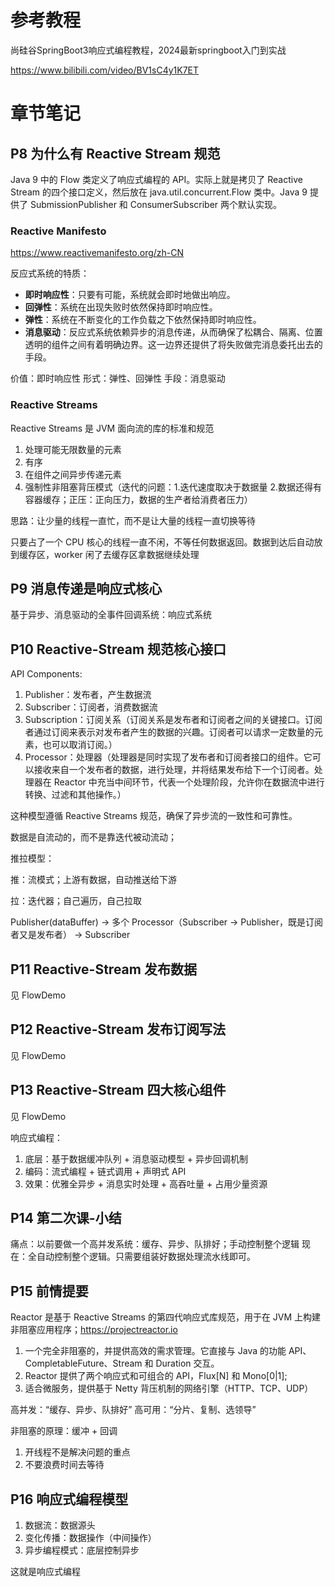# 参考教程

尚硅谷SpringBoot3响应式编程教程，2024最新springboot入门到实战 

https://www.bilibili.com/video/BV1sC4y1K7ET

# 章节笔记

## P8 为什么有 Reactive Stream 规范

Java 9 中的 Flow 类定义了响应式编程的 API。实际上就是拷贝了 Reactive Stream 的四个接口定义，然后放在 java.util.concurrent.Flow 类中。Java 9 提供了 SubmissionPublisher 和 ConsumerSubscriber 两个默认实现。

### Reactive Manifesto

https://www.reactivemanifesto.org/zh-CN

反应式系统的特质：

- **即时响应性**：只要有可能，系统就会即时地做出响应。
- **回弹性**：系统在出现失败时依然保持即时响应性。
- **弹性**：系统在不断变化的工作负载之下依然保持即时响应性。
- **消息驱动**：反应式系统依赖异步的消息传递，从而确保了松耦合、隔离、位置透明的组件之间有着明确边界。这一边界还提供了将失败做完消息委托出去的手段。

价值：即时响应性
形式：弹性、回弹性
手段：消息驱动

### Reactive Streams

Reactive Streams 是 JVM 面向流的库的标准和规范

1. 处理可能无限数量的元素
2. 有序
3. 在组件之间异步传递元素
4. 强制性非阻塞背压模式（迭代的问题：1.迭代速度取决于数据量 2.数据还得有容器缓存；正压：正向压力，数据的生产者给消费者压力）

思路：让少量的线程一直忙，而不是让大量的线程一直切换等待

只要占了一个 CPU 核心的线程一直不闲，不等任何数据返回。数据到达后自动放到缓存区，worker 闲了去缓存区拿数据继续处理

## P9 消息传递是响应式核心

基于异步、消息驱动的全事件回调系统：响应式系统

## P10 Reactive-Stream 规范核心接口

API Components:

1. Publisher：发布者，产生数据流
2. Subscriber：订阅者，消费数据流
3. Subscription：订阅关系（订阅关系是发布者和订阅者之间的关键接口。订阅者通过订阅来表示对发布者产生的数据的兴趣。订阅者可以请求一定数量的元素，也可以取消订阅。）
4. Processor：处理器（处理器是同时实现了发布者和订阅者接口的组件。它可以接收来自一个发布者的数据，进行处理，并将结果发布给下一个订阅者。处理器在 Reactor 中充当中间环节，代表一个处理阶段，允许你在数据流中进行转换、过滤和其他操作。）

这种模型遵循 Reactive Streams 规范，确保了异步流的一致性和可靠性。

数据是自流动的，而不是靠迭代被动流动；

推拉模型：

推：流模式；上游有数据，自动推送给下游

拉：迭代器；自己遍历，自己拉取

Publisher(dataBuffer) -> 多个 Processor（Subscriber -> Publisher，既是订阅者又是发布者） -> Subscriber

## P11 Reactive-Stream 发布数据

见 FlowDemo

## P12 Reactive-Stream 发布订阅写法

见 FlowDemo

## P13 Reactive-Stream 四大核心组件

见 FlowDemo

响应式编程：

1. 底层：基于数据缓冲队列 + 消息驱动模型 + 异步回调机制
2. 编码：流式编程 + 链式调用 + 声明式 API
3. 效果：优雅全异步 + 消息实时处理 + 高吞吐量 + 占用少量资源

## P14 第二次课-小结

痛点：以前要做一个高并发系统：缓存、异步、队排好；手动控制整个逻辑
现在：全自动控制整个逻辑。只需要组装好数据处理流水线即可。

## P15 前情提要

Reactor 是基于 Reactive Streams 的第四代响应式库规范，用于在 JVM 上构建非阻塞应用程序；https://projectreactor.io

1. 一个完全非阻塞的，并提供高效的需求管理。它直接与 Java 的功能 API、CompletableFuture、Stream 和 Duration 交互。
2. Reactor 提供了两个响应式和可组合的 API，Flux[N] 和 Mono[0|1];
3. 适合微服务，提供基于 Netty 背压机制的网络引擎（HTTP、TCP、UDP）

高并发：“缓存、异步、队排好”
高可用：“分片、复制、选领导”

非阻塞的原理：缓冲 + 回调

1. 开线程不是解决问题的重点
2. 不要浪费时间去等待

## P16 响应式编程模型

1. 数据流：数据源头
2. 变化传播：数据操作（中间操作）
3. 异步编程模式：底层控制异步

这就是响应式编程


